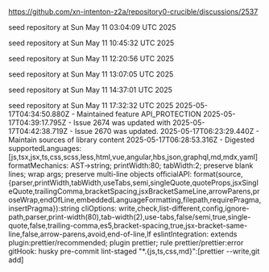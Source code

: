 https://github.com/xn-intenton-z2a/repository0-crucible/discussions/2537

seed repository at Sun May 11 03:04:09 UTC 2025

seed repository at Sun May 11 10:45:32 UTC 2025

seed repository at Sun May 11 12:20:56 UTC 2025

seed repository at Sun May 11 13:07:05 UTC 2025

seed repository at Sun May 11 14:37:01 UTC 2025

seed repository at Sun May 11 17:32:32 UTC 2025
2025-05-17T04:34:50.880Z - Maintained feature API_PROTECTION
2025-05-17T04:39:17.795Z - Issue 2674 was updated with 
2025-05-17T04:42:38.719Z - Issue 2670 was updated.
2025-05-17T06:23:29.440Z - Maintain sources of library content
2025-05-17T06:28:53.316Z - Digested supportedLanguages: [js,tsx,jsx,ts,css,scss,less,html,vue,angular,hbs,json,graphql,md,mdx,yaml]
formatMechanics: AST->string; printWidth:80; tabWidth:2; preserve blank lines; wrap args; preserve multi-line objects
officialAPI: format(source, {parser,printWidth,tabWidth,useTabs,semi,singleQuote,quoteProps,jsxSingleQuote,trailingComma,bracketSpacing,jsxBracketSameLine,arrowParens,proseWrap,endOfLine,embeddedLanguageFormatting,filepath,requirePragma,insertPragma}):string
cliOptions: write,check,list-different,config,ignore-path,parser,print-width(80),tab-width(2),use-tabs,false/semi,true,single-quote,false,trailing-comma,es5,bracket-spacing,true,jsx-bracket-same-line,false,arrow-parens,avoid,end-of-line,lf
eslintIntegration: extends plugin:prettier/recommended; plugin prettier; rule prettier/prettier:error
gitHook: husky pre-commit lint-staged "*.{js,ts,css,md}":[prettier --write,git add]
